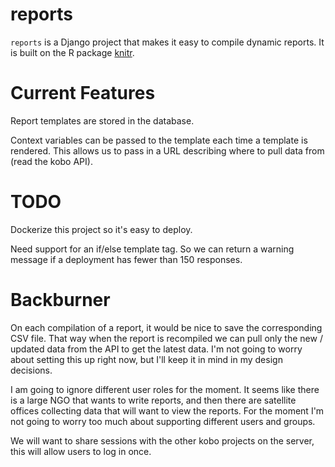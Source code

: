 # reports

`reports` is a Django project that makes it easy to compile dynamic
reports. It is built on the R package
[knitr](http://yihui.name/knitr/).

# Current Features

Report templates are stored in the database.

Context variables can be passed to the template each time a template
is rendered. This allows us to pass in a URL describing where to pull
data from (read the kobo API).

# TODO

Dockerize this project so it's easy to deploy.

Need support for an if/else template tag. So we can return a warning
message if a deployment has fewer than 150 responses.

# Backburner

On each compilation of a report, it would be nice to save the
corresponding CSV file. That way when the report is recompiled we can
pull only the new / updated data from the API to get the latest
data. I'm not going to worry about setting this up right now, but I'll
keep it in mind in my design decisions.

I am going to ignore different user roles for the moment.  It seems
like there is a large NGO that wants to write reports, and then there
are satellite offices collecting data that will want to view the
reports. For the moment I'm not going to worry too much about
supporting different users and groups.

We will want to share sessions with the other kobo projects on the
server, this will allow users to log in once.
